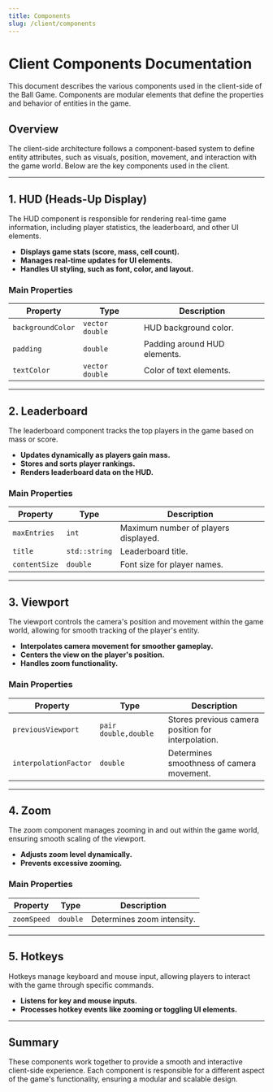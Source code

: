```yaml
---
title: Components
slug: /client/components
---
```


# Client Components Documentation

This document describes the various components used in the client-side of the Ball Game. Components are modular elements that define the properties and behavior of entities in the game.

## Overview
The client-side architecture follows a component-based system to define entity attributes, such as visuals, position, movement, and interaction with the game world. Below are the key components used in the client.

---

## 1. **HUD (Heads-Up Display)**
The HUD component is responsible for rendering real-time game information, including player statistics, the leaderboard, and other UI elements.

- **Displays game stats (score, mass, cell count).**
- **Manages real-time updates for UI elements.**
- **Handles UI styling, such as font, color, and layout.**

### **Main Properties**
| Property       | Type   | Description                      |
|---------------|--------|----------------------------------|
| `backgroundColor` | `vector double` | HUD background color. |
| `padding` | `double` | Padding around HUD elements. |
| `textColor` | `vector double` | Color of text elements. |

---

## 2. **Leaderboard**
The leaderboard component tracks the top players in the game based on mass or score.

- **Updates dynamically as players gain mass.**
- **Stores and sorts player rankings.**
- **Renders leaderboard data on the HUD.**

### **Main Properties**
| Property       | Type   | Description                      |
|---------------|--------|----------------------------------|
| `maxEntries` | `int` | Maximum number of players displayed. |
| `title` | `std::string` | Leaderboard title. |
| `contentSize` | `double` | Font size for player names. |

---

## 3. **Viewport**
The viewport controls the camera's position and movement within the game world, allowing for smooth tracking of the player's entity.

- **Interpolates camera movement for smoother gameplay.**
- **Centers the view on the player's position.**
- **Handles zoom functionality.**

### **Main Properties**
| Property       | Type   | Description                      |
|---------------|--------|----------------------------------|
| `previousViewport` | `pair double,double` | Stores previous camera position for interpolation. |
| `interpolationFactor` | `double` | Determines smoothness of camera movement. |

---

## 4. **Zoom**
The zoom component manages zooming in and out within the game world, ensuring smooth scaling of the viewport.

- **Adjusts zoom level dynamically.**
- **Prevents excessive zooming.**

### **Main Properties**
| Property       | Type   | Description                      |
|---------------|--------|----------------------------------|
| `zoomSpeed` | `double` | Determines zoom intensity. |

---

## 5. **Hotkeys**
Hotkeys manage keyboard and mouse input, allowing players to interact with the game through specific commands.

- **Listens for key and mouse inputs.**
- **Processes hotkey events like zooming or toggling UI elements.**

---

## Summary
These components work together to provide a smooth and interactive client-side experience. Each component is responsible for a different aspect of the game's functionality, ensuring a modular and scalable design.
